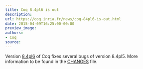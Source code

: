 ```yaml
---
title: Coq 8.4pl6 is out
description:
url: https://coq.inria.fr/news/coq-84pl6-is-out.html
date: 2015-04-09T16:25:00-00:00
preview_image:
authors:
- Coq
source:
---
```



<p>Version <a href="https://coq.inria.fr/coq-84">8.4pl6</a> of Coq fixes several bugs of version 8.4pl5. More information to be found in the <a href="https://coq.inria.fr/distrib/V8.4pl6/CHANGES">CHANGES</a> file.</p>

 
